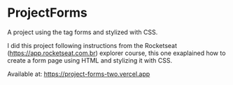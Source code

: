 # ProjectForms
A project using the tag forms and stylized with CSS.

I did this project following instructions from the Rocketseat (https://app.rocketseat.com.br) explorer course, this one exaplained how to create a form page using HTML and stylizing it with CSS.

Available at:
https://project-forms-two.vercel.app
